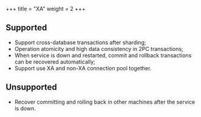 +++
title = "XA"
weight = 2
+++

## Supported

* Support cross-database transactions after sharding;
* Operation atomicity and high data consistency in 2PC transactions;
* When service is down and restarted, commit and rollback transactions can be recovered automatically;
* Support use XA and non-XA connection pool together.

## Unsupported

* Recover committing and rolling back in other machines after the service is down.
